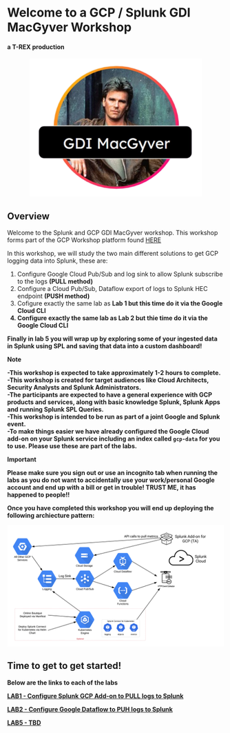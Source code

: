 # Welcome to a GCP / Splunk GDI MacGyver Workshop
#### a T-REX production

<p align="center">
<img width="400" src="/static/gdimacgyverlogo.png">
</p>

## Overview 

Welcome to the Splunk and GCP GDI MacGyver workshop. This workshop forms part of the GCP Workshop platform found <a>[HERE](https://explore.qwiklabs.com/classrooms/15807/labs/93937) </a>

In this workshop, we will study the two main different solutions to get GCP logging data into Splunk, these are:
1) Configure Google Cloud Pub/Sub and log sink to allow Splunk subscribe to the logs <b>(PULL method)</b>
2) Configure a Cloud Pub/Sub, Dataflow export of logs to Splunk HEC endpoint <b>(PUSH method)</b>
3) Cofigure exactly the same lab as <b>Lab 1<b> but this time do it via the Google Cloud CLI
4) Configure exactly the same lab as <b>Lab 2</b> but thie time do it via the Google Cloud CLI

Finally in <b>lab 5</b> you will wrap up by exploring some of your ingested data in Splunk using SPL and saving that data into a custom dashboard!

>[!NOTE]
> -This workshop is expected to take approximately 1-2 hours to complete.<br>
> -This workshop is created for target audiences like Cloud Architects, Security Analysts and Splunk Administrators.<br>
> -The participants are expected to have a general experience with GCP products and services, along with basic knowledge Splunk, Splunk Apps and running Splunk SPL Queries.<br>
> -This workshop is intended to be run as part of a joint Google and Splunk event.<br>
> -To make things easier we have already configured the Google Cloud add-on on your Splunk service including an index called `gcp-data` for you to use. Please use these are part of the labs. 

>[!IMPORTANT]
>Please make sure you sign out or use an incognito tab when running the labs as you do not want to accidentally use your work/personal Google account and end up with a bill or get in trouble!
>TRUST ME, it has happened to people!!

Once you have completed this workshop you will end up deploying the following archiecture pattern:

![gcp_gdi_architecture](/static/gcp_gdi_workshop_architecture.png)

## Time to get to get started!
Below are the links to each of the labs

<a>[LAB1 - Configure Splunk GCP Add-on to PULL logs to Splunk](/content/Lab1_gcpaddon/lab_1_overview.en.md) </a>

<a>[LAB2 - Configure Google Dataflow to PUH logs to Splunk ](/content/Lab2_dataflow/lab_2_overview.en.md) </a>

<a>[LAB5 - TBD ](/content/Lab5_data_exploration/exploring_data_1.md) </a>